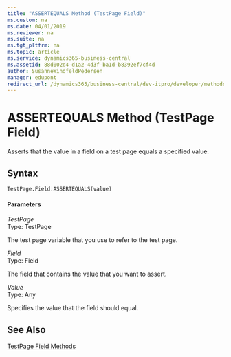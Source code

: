 ```yaml
---
title: "ASSERTEQUALS Method (TestPage Field)"
ms.custom: na
ms.date: 04/01/2019
ms.reviewer: na
ms.suite: na
ms.tgt_pltfrm: na
ms.topic: article
ms.service: dynamics365-business-central
ms.assetid: 88d002d4-d1a2-4d3f-ba1d-b8392ef7cf4d
author: SusanneWindfeldPedersen
manager: edupont
redirect_url: /dynamics365/business-central/dev-itpro/developer/methods-auto/library
---
```


 

# ASSERTEQUALS Method (TestPage Field)
Asserts that the value in a field on a test page equals a specified value.  
  
## Syntax  
  
```  
TestPage.Field.ASSERTEQUALS(value)  
```  
  
#### Parameters  
 *TestPage*  
 Type: TestPage  
  
 The test page variable that you use to refer to the test page.  
  
 *Field*  
 Type: Field  
  
 The field that contains the value that you want to assert.  
  
 *Value*  
 Type: Any  
  
 Specifies the value that the field should equal.  
  
## See Also  
 [TestPage Field Methods](devenv-TestPage-Field-Methods.md)